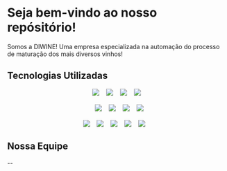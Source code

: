 # Seja bem-vindo ao nosso repósitório!
Somos a DIWINE! Uma empresa especializada na automação do processo de maturação dos mais diversos vinhos!

## Tecnologias Utilizadas
  <div align="center">
    <a href="https://trello.com/w/projetodepigrupo5">
      <img src="https://img.shields.io/badge/Trello-%23026AA7.svg?style=for-the-badge&logo=Trello&logoColor=white"></a>
     &nbsp;&nbsp;
    <a href="https://www.figma.com/file/kTGrsJseUFSEtpT6wig4OD/Prot%C3%B3tipo---DIWINE?type=design&t=TPMMaT02Vh5Gp9IY-6">
      <img src="https://img.shields.io/badge/figma-%23F24E1E.svg?style=for-the-badge&logo=figma&logoColor=white"></a>
    &nbsp;&nbsp;
    <img src="https://img.shields.io/badge/Microsoft_Office-D83B01?style=for-the-badge&logo=microsoft-office&logoColor=white">
    &nbsp;&nbsp;
    <a href="https://github.com/giuliacarmona/Projeto-Diwine">
      <img src="https://img.shields.io/badge/github-%23121011.svg?style=for-the-badge&logo=github&logoColor=white"></a>
    <br>
    <br>
    &nbsp;&nbsp;
    <img src="https://img.shields.io/badge/git-%23F05033.svg?style=for-the-badge&logo=git&logoColor=white">
    &nbsp;&nbsp;
    <img src="https://img.shields.io/badge/-Arduino-00979D?style=for-the-badge&logo=Arduino&logoColor=white">
    &nbsp;&nbsp;
    <img src="https://img.shields.io/badge/Visual%20Studio%20Code-0078d7.svg?style=for-the-badge&logo=visual-studio-code&logoColor=white">
    &nbsp;&nbsp;
    <img src="https://img.shields.io/badge/node.js-6DA55F?style=for-the-badge&logo=node.js&logoColor=white">
    <br>
    <br>
    <img src="https://img.shields.io/badge/mysql-%2300f.svg?style=for-the-badge&logo=mysql&logoColor=white">
    &nbsp;&nbsp;
    <img src="https://img.shields.io/badge/chart.js-F5788D.svg?style=for-the-badge&logo=chart.js&logoColor=white">
    &nbsp;&nbsp;
    <img src="https://img.shields.io/badge/html5-%23E34F26.svg?style=for-the-badge&logo=html5&logoColor=white">
    &nbsp;&nbsp;
    <img src="https://img.shields.io/badge/css3-%231572B6.svg?style=for-the-badge&logo=css3&logoColor=white">
    &nbsp;&nbsp;
    <img src="https://img.shields.io/badge/javascript-%23323330.svg?style=for-the-badge&logo=javascript&logoColor=%23F7DF1E">
    &nbsp;&nbsp;
  </div>
    
## Nossa Equipe
--
